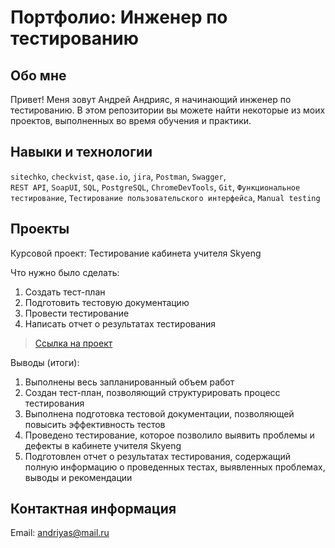 # Портфолио: Инженер по тестированию


## Обо мне
Привет! Меня зовут Андрей Андрияс, я начинающий инженер по тестированию.
В этом репозитории вы можете найти некоторые из моих проектов, выполненных во время обучения и практики.
<br>


## Навыки и технологии
``sitechko``, ``checkvist``, ``qase.io``, ``jira``, ``Postman``, ``Swagger``,  
``REST API``, ``SoapUI``, ``SQL``, ``PostgreSQL``, ``ChromeDevTools``,  ``Git``,
``Функциональное тестирование``, ``Тестирование пользовательского интерфейса``,
``Manual testing``

## Проекты
<p>Курсовой проект: Тестирование кабинета учителя Skyeng<p> 
<p>Что нужно было сделать: <p>
<ol>
  <li>Создать тест-план</li>  
  <li>Подготовить тестовую документацию</li>  
  <li>Провести тестирование</li>  
  <li>Написать отчет о результатах тестирования</li>  
  </ol>

> <a href="https://skypro-qa47-2-andriyas.atlassian.net/wiki/spaces/~63f6c8a11223974bc04bd332/pages/786433"> Ссылка на проект </a>  


<p>Выводы (итоги):<p>
<ol>
  <li>Выполнены весь запланированный объем работ</li>  
  <li>Создан тест-план, позволяющий структурировать процесс тестирования</li>  
  <li>Выполнена подготовка тестовой документации, позволяющей повысить эффективность тестов</li>  
  <li>Проведено тестирование, которое позволило выявить проблемы и дефекты в кабинете учителя Skyeng</li>
  <li>Подготовлен отчет о результатах тестирования, содержащий полную информацию о проведенных тестах, выявленных проблемах, выводы и рекомендации</li>
  </ol>
  
## Контактная информация  
  
Email: andriyas@mail.ru
